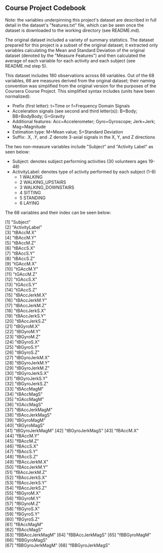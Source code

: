 ## Course Project Codebook

Note: the variables underpinning this project's dataset are described in full detail in the dataset's "features.txt" file, which can be seen once the dataset is downloaded to the working directory (see README.md).

The original dataset included a variety of summary statistics. The dataset prepared for this project is a subset of the original dataset; it extracted only variables calculating the Mean and Standard Deviation of the original dataset (denoted by the "Measure Features") and then calculated the average of each variable for each activity and each subject (see README.md step 5).

This dataset includes 180 observations across 68 variables. Out of the 68 variables, 66 are measures derived from the original dataset; their naming convention was simplified from the original version for the purposes of the Coursera Course Project. This simplified syntax includes (units have been normalized):

* Prefix (first letter): t=Time or f=Frequency Domain Signals
* Acceleration signals (see second and third letter(s)): B=Body; BB=BodyBody; G=Gravity
* Additional features: Acc=Accelerometer; Gyro=Gyroscope; Jerk=Jerk; Mag=Magnitude
* Estimation type: M=Mean value; S=Standard Deviation
* Suffix: .X, .Y, and .Z denote 3-axial signals in the X, Y, and Z directions

The two non-measure variables include "Subject" and "Activity Label" as seen below:
* Subject: denotes subject performing activities (30 volunteers ages 19-48)
* ActivityLabel: denotes type of activity performed by each subject  (1-6)
  - 1 WALKING
  - 2 WALKING_UPSTAIRS
  - 3 WALKING_DOWNSTAIRS
  - 4 SITTING
  - 5 STANDING
  - 6 LAYING

The 68 variables and their index can be seen below:

 [1] "Subject"        
 [2] "ActivityLabel"  
 [3] "tBAccM.X"       
 [4] "tBAccM.Y"       
 [5] "tBAccM.Z"       
 [6] "tBAccS.X"       
 [7] "tBAccS.Y"       
 [8] "tBAccS.Z"       
 [9] "tGAccM.X"       
[10] "tGAccM.Y"       
[11] "tGAccM.Z"       
[12] "tGAccS.X"       
[13] "tGAccS.Y"       
[14] "tGAccS.Z"       
[15] "tBAccJerkM.X"   
[16] "tBAccJerkM.Y"   
[17] "tBAccJerkM.Z"   
[18] "tBAccJerkS.X"   
[19] "tBAccJerkS.Y"   
[20] "tBAccJerkS.Z"   
[21] "tBGyroM.X"      
[22] "tBGyroM.Y"      
[23] "tBGyroM.Z"      
[24] "tBGyroS.X"      
[25] "tBGyroS.Y"      
[26] "tBGyroS.Z"      
[27] "tBGyroJerkM.X"  
[28] "tBGyroJerkM.Y"  
[29] "tBGyroJerkM.Z"  
[30] "tBGyroJerkS.X"  
[31] "tBGyroJerkS.Y"  
[32] "tBGyroJerkS.Z"  
[33] "tBAccMagM"      
[34] "tBAccMagS"      
[35] "tGAccMagM"      
[36] "tGAccMagS"      
[37] "tBAccJerkMagM"  
[38] "tBAccJerkMagS"  
[39] "tBGyroMagM"     
[40] "tBGyroMagS"     
[41] "tBGyroJerkMagM" 
[42] "tBGyroJerkMagS" 
[43] "fBAccM.X"       
[44] "fBAccM.Y"       
[45] "fBAccM.Z"       
[46] "fBAccS.X"       
[47] "fBAccS.Y"       
[48] "fBAccS.Z"       
[49] "fBAccJerkM.X"   
[50] "fBAccJerkM.Y"   
[51] "fBAccJerkM.Z"   
[52] "fBAccJerkS.X"   
[53] "fBAccJerkS.Y"   
[54] "fBAccJerkS.Z"   
[55] "fBGyroM.X"      
[56] "fBGyroM.Y"      
[57] "fBGyroM.Z"      
[58] "fBGyroS.X"      
[59] "fBGyroS.Y"      
[60] "fBGyroS.Z"      
[61] "fBAccMagM"      
[62] "fBAccMagS"      
[63] "fBBAccJerkMagM" 
[64] "fBBAccJerkMagS" 
[65] "fBBGyroMagM"    
[66] "fBBGyroMagS"    
[67] "fBBGyroJerkMagM"
[68] "fBBGyroJerkMagS"
